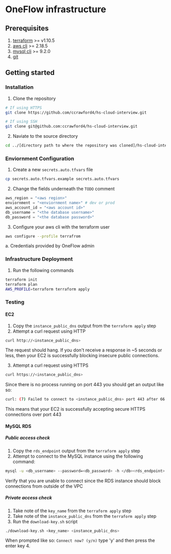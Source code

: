 # OneFlow infrastructure

## Prerequisites
1. [terraform](https://developer.hashicorp.com/terraform/install) >= v1.10.5
2. [aws cli](https://docs.aws.amazon.com/cli/latest/userguide/getting-started-install.html) >= 2.18.5
3. [mysql cli](https://dev.mysql.com/doc/mysql-getting-started/en/) >= 9.2.0
4. [git](https://git-scm.com/book/en/v2/Getting-Started-Installing-Git)

## Getting started
### Installation
1. Clone the repository
```bash
# If using HTTPS
git clone https://github.com/ccrawford4/hs-cloud-interview.git

# If using SSH
git clone git@github.com:ccrawford4/hs-cloud-interview.git
```
2. Naviate to the source directory
```bash
cd ../[directory path to where the repository was cloned]/hs-cloud-interview
```

### Enviornment Configuration
1. Create a new `secrets.auto.tfvars` file
```bash
cp secrets.auto.tfvars.example secrets.auto.tfvars
```
2. Change the fields underneath the `TODO` comment
```terraform
aws_region = "<aws region>"
enviornment = "<enviornment name>" # dev or prod
aws_account_id = "<aws account id>"
db_username = "<the database username>"
db_password = "<the database password>"
```
3. Configure your aws cli with the terraform user
```bash
aws configure --profile terrafrom
```
a. Credentials provided by OneFlow admin

### Infrastructure Deployment
1. Run the following commands
```bash
terraform init
terraform plan
AWS_PROFILE=terraform terraform apply
```

### Testing
#### EC2
1. Copy the `instance_public_dns` output from the `terraform apply` step
2. Attempt a curl request using HTTP
```bash
curl http://<instance_public_dns>
```
The request should hang. If you don't receive a response in ~5 seconds or less, then your EC2 is successfully blocking insecure public connections.

3. Attempt a curl request using HTTPS
```bash
curl https://<instance_public_dns>
```
Since there is no process running on port 443 you should get an output like so:
```bash
curl: (7) Failed to connect to <instance_public_dns> port 443 after 66 ms: Couldn't connect to server
```
This means that your EC2 is successfully accepting secure HTTPS connections over port 443

#### MySQL RDS
##### Public access check
1. Copy the `rds_endpoint` output from the `terraform apply` step
2. Attempt to connect to the MySQL instance using the following command:
```bash
mysql -u <db_username> --password=<db_password> -h </db><rds_endpoint> product
```
Verify that you are unable to connect since the RDS instance should block connections from outside of the VPC

##### Private access check
1. Take note of the `key_name` from the `terraform apply` step
2. Take note of the `instance_public_dns` from the `terraform apply` step
3. Run the `download-key.sh` script
```bash
./download-key.sh <key_name> <instance_public_dns>
```
When prompted like so: `Connect now? (y/n)` type 'y' and then press the enter key
4. 

